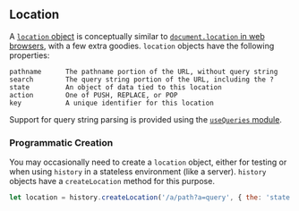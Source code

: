 ## Location

A [`location` object](Terms.md#location) is conceptually similar to [`document.location` in web browsers](https://developer.mozilla.org/en-US/docs/Web/API/Document/location), with a few extra goodies. `location` objects have the following properties:

```
pathname      The pathname portion of the URL, without query string
search        The query string portion of the URL, including the ?
state         An object of data tied to this location
action        One of PUSH, REPLACE, or POP
key           A unique identifier for this location
```

Support for query string parsing is provided using the [`useQueries` module](QuerySupport.md).

### Programmatic Creation

You may occasionally need to create a `location` object, either for testing or when using `history` in a stateless environment (like a server). `history` objects have a `createLocation` method for this purpose.

```js
let location = history.createLocation('/a/path?a=query', { the: 'state' })
```
